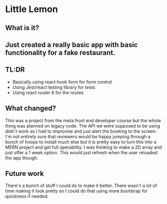 # Little Lemon

## What is it?

## Just created a really basic app with basic functionality for a fake restaurant.

## TL:DR

- Basically using react hook form for form control
- Using Jest/react testing library for tests
- Using react router 6 for the routes

## What changed?

This was a project from the meta front end developer course but the whole thing was planned on legacy code. The API we were supposed to be using didn't work so I had to improvise and just alert the booking to the screen.
I'm not entirely sure that reviewers would be happy jumping through a bunch of hoops to install much else but it is pretty easy to turn this into a MERN project and get full operability. I was thinking to make a 2D array and just offer a 1 week option. This would just refresh when the user reloaded the app though.

## Future work

There's a bunch of stuff I could do to make it better. There wasn't a lot of time making it look pretty so I could do that using more bootstrap for quickness if needed.
